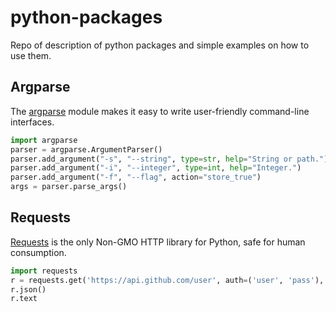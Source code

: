 # python-packages
Repo of description of python packages and simple examples on how to use them.


## Argparse
The [argparse](https://docs.python.org/3/library/argparse.html) module makes it easy to write user-friendly command-line interfaces.
```python
import argparse
parser = argparse.ArgumentParser()
parser.add_argument("-s", "--string", type=str, help="String or path.")
parser.add_argument("-i", "--integer", type=int, help="Integer.")
parser.add_argument("-f", "--flag", action="store_true")
args = parser.parse_args()
```

## Requests
[Requests](https://docs.python.org/3/library/requests.html) is the only Non-GMO HTTP library for Python, safe for human consumption.
```python
import requests
r = requests.get('https://api.github.com/user', auth=('user', 'pass'), params={'key1': 'value1', 'key2': 'value2'})
r.json()
r.text
```

